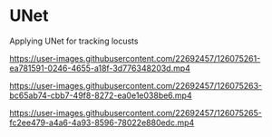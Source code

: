 # UNet
 Applying UNet for tracking locusts


https://user-images.githubusercontent.com/22692457/126075261-ea781591-0246-4655-a18f-3d776348203d.mp4



https://user-images.githubusercontent.com/22692457/126075263-bc65ab74-cbb7-49f8-8272-ea0e1e038be6.mp4



https://user-images.githubusercontent.com/22692457/126075265-fc2ee479-a4a6-4a93-8596-78022e880edc.mp4

